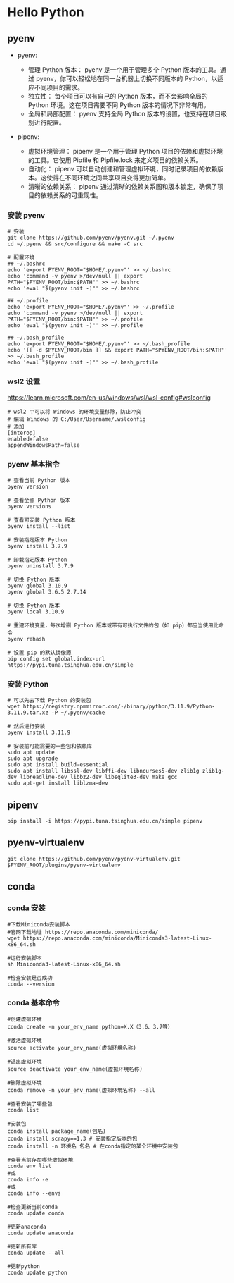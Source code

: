 # Hello Python

## pyenv

- pyenv:

  - 管理 Python 版本： pyenv 是一个用于管理多个 Python 版本的工具。通过 pyenv，你可以轻松地在同一台机器上切换不同版本的 Python，以适应不同项目的需求。
  - 独立性： 每个项目可以有自己的 Python 版本，而不会影响全局的 Python 环境。这在项目需要不同 Python 版本的情况下非常有用。
  - 全局和局部配置： pyenv 支持全局 Python 版本的设置，也支持在项目级别进行配置。

- pipenv:

  - 虚拟环境管理： pipenv 是一个用于管理 Python 项目的依赖和虚拟环境的工具。它使用 Pipfile 和 Pipfile.lock 来定义项目的依赖关系。
  - 自动化： pipenv 可以自动创建和管理虚拟环境，同时记录项目的依赖版本。这使得在不同环境之间共享项目变得更加简单。
  - 清晰的依赖关系： pipenv 通过清晰的依赖关系图和版本锁定，确保了项目的依赖关系的可重现性。

### 安装 pyenv

```
# 安装
git clone https://github.com/pyenv/pyenv.git ~/.pyenv
cd ~/.pyenv && src/configure && make -C src

# 配置环境 
## ~/.bashrc
echo 'export PYENV_ROOT="$HOME/.pyenv"' >> ~/.bashrc
echo 'command -v pyenv >/dev/null || export PATH="$PYENV_ROOT/bin:$PATH"' >> ~/.bashrc
echo 'eval "$(pyenv init -)"' >> ~/.bashrc

## ~/.profile
echo 'export PYENV_ROOT="$HOME/.pyenv"' >> ~/.profile
echo 'command -v pyenv >/dev/null || export PATH="$PYENV_ROOT/bin:$PATH"' >> ~/.profile
echo 'eval "$(pyenv init -)"' >> ~/.profile

## ~/.bash_profile
echo 'export PYENV_ROOT="$HOME/.pyenv"' >> ~/.bash_profile
echo '[[ -d $PYENV_ROOT/bin ]] && export PATH="$PYENV_ROOT/bin:$PATH"' >> ~/.bash_profile
echo 'eval "$(pyenv init -)"' >> ~/.bash_profile
```

### wsl2 设置

<https://learn.microsoft.com/en-us/windows/wsl/wsl-config#wslconfig>

```
# wsl2 中可以将 Windows 的环境变量移除，防止冲突
# 编辑 Windows 的 C:/User/Username/.wslconfig 
# 添加
[interop]
enabled=false
appendWindowsPath=false
```

### pyenv 基本指令

```
# 查看当前 Python 版本
pyenv version

# 查看全部 Python 版本
pyenv versions

# 查看可安装 Python 版本
pyenv install --list

# 安装指定版本 Python
pyenv install 3.7.9

# 卸载指定版本 Python
pyenv uninstall 3.7.9

# 切换 Python 版本
pyenv global 3.10.9
pyenv global 3.6.5 2.7.14

# 切换 Python 版本
pyenv local 3.10.9

# 重建环境变量，每次增删 Python 版本或带有可执行文件的包（如 pip）都应当使用此命令
pyenv rehash

# 设置 pip 的默认镜像源
pip config set global.index-url https://pypi.tuna.tsinghua.edu.cn/simple
```

### 安装 Python

```
# 可以先去下载 Python 的安装包
wget https://registry.npmmirror.com/-/binary/python/3.11.9/Python-3.11.9.tar.xz -P ~/.pyenv/cache

# 然后进行安装
pyenv install 3.11.9
```

```
# 安装前可能需要的一些包和依赖库
sudo apt update
sudo apt upgrade
sudo apt install build-essential
sudo apt install libssl-dev libffi-dev libncurses5-dev zlib1g zlib1g-dev libreadline-dev libbz2-dev libsqlite3-dev make gcc
sudo apt-get install liblzma-dev
```

## pipenv

```
pip install -i https://pypi.tuna.tsinghua.edu.cn/simple pipenv
```

## pyenv-virtualenv

```
git clone https://github.com/pyenv/pyenv-virtualenv.git $PYENV_ROOT/plugins/pyenv-virtualenv
```

## conda

### conda 安装

```
#下载Miniconda安装脚本
#官网下载地址 https://repo.anaconda.com/miniconda/
wget https://repo.anaconda.com/miniconda/Miniconda3-latest-Linux-x86_64.sh

#运行安装脚本
sh Miniconda3-latest-Linux-x86_64.sh

#检查安装是否成功
conda --version
```

### conda 基本命令 

```
#创建虚拟环境
conda create -n your_env_name python=X.X（3.6、3.7等）
 
#激活虚拟环境
source activate your_env_name(虚拟环境名称)
 
#退出虚拟环境
source deactivate your_env_name(虚拟环境名称)
 
#删除虚拟环境
conda remove -n your_env_name(虚拟环境名称) --all
 
#查看安装了哪些包
conda list
 
#安装包
conda install package_name(包名)
conda install scrapy==1.3 # 安装指定版本的包
conda install -n 环境名 包名 # 在conda指定的某个环境中安装包
 
#查看当前存在哪些虚拟环境
conda env list 
#或 
conda info -e
#或
conda info --envs
 
#检查更新当前conda
conda update conda
 
#更新anaconda
conda update anaconda
 
#更新所有库
conda update --all
 
#更新python
conda update python
```